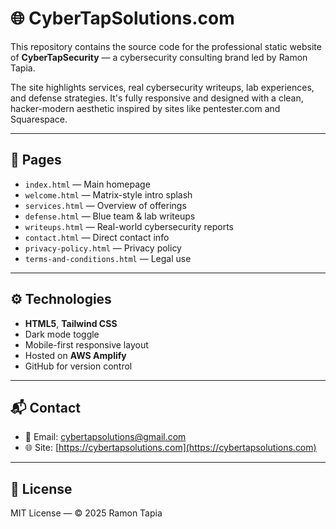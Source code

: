 # 🌐 CyberTapSolutions.com

This repository contains the source code for the professional static website of **CyberTapSecurity** — a cybersecurity consulting brand led by Ramon Tapia.

The site highlights services, real cybersecurity writeups, lab experiences, and defense strategies. It's fully responsive and designed with a clean, hacker-modern aesthetic inspired by sites like pentester.com and Squarespace.

---

## 📁 Pages

- `index.html` — Main homepage
- `welcome.html` — Matrix-style intro splash
- `services.html` — Overview of offerings
- `defense.html` — Blue team & lab writeups
- `writeups.html` — Real-world cybersecurity reports
- `contact.html` — Direct contact info
- `privacy-policy.html` — Privacy policy
- `terms-and-conditions.html` — Legal use

---

## ⚙️ Technologies

- **HTML5**, **Tailwind CSS**
- Dark mode toggle
- Mobile-first responsive layout
- Hosted on **AWS Amplify**
- GitHub for version control

---

## 📬 Contact

- 📧 Email: [cybertapsolutions@gmail.com](mailto:cybertapsolutions@gmail.com)
- 🌐 Site: [https://cybertapsolutions.com](https://cybertapsolutions.com)

---

## 📄 License

MIT License — © 2025 Ramon Tapia
